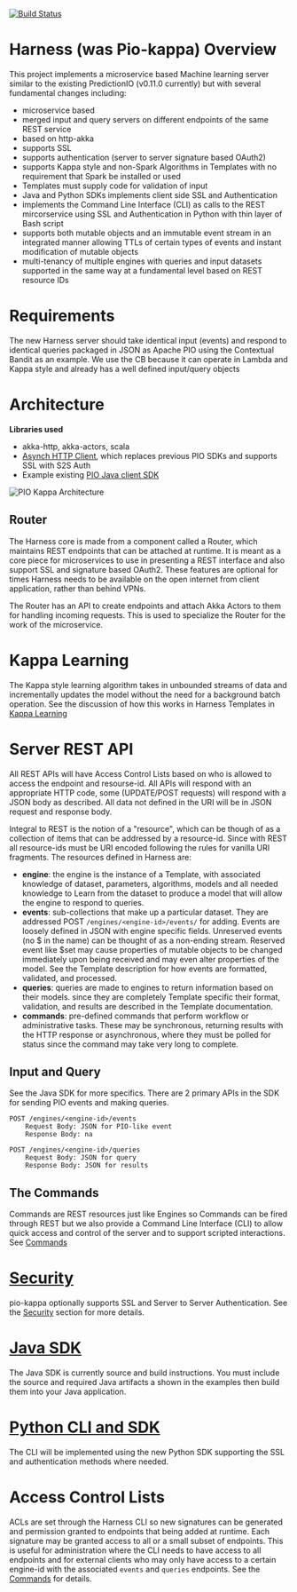 [![Build Status](https://travis-ci.org/actionml/pio-kappa.svg?branch=master)](https://travis-ci.org/actionml/pio-kappa)

# Harness (was Pio-kappa) Overview

This project implements a microservice based Machine learning server similar to the existing PredictionIO (v0.11.0 currently) but with
several fundamental changes including:

 - microservice based
 - merged input and query servers on different endpoints of the same REST service
 - based on http-akka
 - supports SSL
 - supports authentication (server to server signature based OAuth2)
 - supports Kappa style and non-Spark Algorithms in Templates with no requirement that Spark be installed or used
 - Templates must supply code for validation of input
 - Java and Python SDKs implements client side SSL and Authentication
 - implements the Command Line Interface (CLI) as calls to the REST mircorservice using SSL and Authentication in Python with thin layer of Bash script
 - supports both mutable objects and an immutable event stream in an integrated manner allowing TTLs of certain types of events and instant modification of mutable objects
 - multi-tenancy of multiple engines with queries and input datasets supported in the same way at a fundamental level based on REST resource IDs
 
# Requirements

The new Harness server should take identical input (events) and respond to identical queries packaged in JSON as Apache PIO using 
the Contextual Bandit as an example. We use the CB because it can operate in Lambda and Kappa style and already has a well 
defined input/query objects

 
# Architecture
 
**Libraries used**

 - akka-http, akka-actors, scala
 - [Asynch HTTP Client](https://github.com/AsyncHttpClient/async-http-client#async-http-client-asynchttpclient-on-twitter-), which replaces previous PIO SDKs and supports SSL with S2S Auth
 - Example existing [PIO Java client SDK](https://github.com/apache/incubator-predictionio-sdk-java)

![PIO Kappa Architecture](https://docs.google.com/drawings/d/1SjMDyc16BzHmItpAZuOGIGzbMdlWceK8TM9kde1Ty94/pub?w=910&h=739)

## Router

The Harness core is made from a component called a Router, which maintains REST endpoints that can be attached at runtime. It is meant as a core piece for microservices to use in presenting a REST interface and also support SSL and signature based OAuth2. These features are optional for times Harness needs to be available on the open internet from client application, rather than behind VPNs.

The Router has an API to create endpoints and attach Akka Actors to them for handling incoming requests. This is used to specialize the Router for the work of the microservice. 

# Kappa Learning

The Kappa style learning algorithm takes in unbounded streams of data and incrementally updates the model without the need for a background batch operation. See the discussion of how this works in Harness Templates in [Kappa Learning](kappa-learning.md)
 
# Server REST API

All REST APIs will have Access Control Lists based on who is allowed to access the endpoint and resourse-id. All APIs will respond with an appropriate HTTP code, some (UPDATE/POST requests) will respond with a JSON  body as described. All data not defined in the URI will be in JSON request and response body.

Integral to REST is the notion of a "resource", which can be though of as a collection of items that can be addressed by a resource-id. Since with REST all resource-ids must be URI encoded following the rules for vanilla 
URI fragments. The resources defined in Harness are:

 - **engine**: the engine is the instance of a Template, with associated knowledge of dataset, parameters, algorithms, models and all needed knowledge to Learn from the dataset to produce a model that will allow the engine to respond to queries.
 - **events**: sub-collections that make up a particular dataset. They are addressed POST `/engines/<engine-id>/events/` for adding. Events are loosely defined in JSON with engine specific fields. Unreserved events (no $ in the name) can be thought of as a non-ending stream. Reserved event like $set may cause properties of mutable objects to be changed immediately upon being received and may even alter properties of the model. See the Template description for how events are formatted, validated, and processed. 
 - **queries**: queries are made to engines to return information based on their models. since they are completely Template specific their format, validation, and results are described in the Template documentation.
 - **commands**: pre-defined commands that perform workflow or administrative tasks. These may be synchronous, returning results with the HTTP response or asynchronous, where they must be polled for status since the command may take very long to complete.

## Input and Query

See the Java SDK for more specifics. There are 2 primary APIs in the SDK for sending PIO events and making queries.

    POST /engines/<engine-id>/events
        Request Body: JSON for PIO-like event
        Response Body: na
        
    POST /engines/<engine-id>/queries
        Request Body: JSON for query
        Response Body: JSON for results

## The Commands

Commands are REST resources just like Engines so Commands can be fired through REST but we also provide a Command Line Interface (CLI) to allow quick access and control of the server and to support scripted interactions. See [Commands](commands.md)
     
# [Security](security.md)  

pio-kappa optionally supports SSL and Server to Server Authentication. See the [Security](security.md) section for more details.
    
# [Java SDK](java-sdk.md)

The Java SDK is currently source and build instructions. You must include the source and required Java artifacts a shown in the examples then build them into your Java application.

# [Python CLI and SDK](commands.md)

The CLI will be implemented using the new Python SDK supporting the SSL and authentication methods where needed. 
  
# Access Control Lists

ACLs are set through the Harness CLI so new signatures can be generated and permission granted to endpoints that being added at runtime. Each signature may be granted access to all or a small subset of endpoints. This is useful for administration where the CLI needs to have access to all endpoints and for external clients who may only have access to a certain engine-id with the associated `events` and `queries` endpoints. See the [Commands](commands.md) for details.
